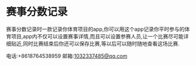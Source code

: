 # 赛事分数记录
  赛事分数记录时一款记录你体育项目的app,你可以用这个app记录你平时参与的体育项目,app内不仅可以设置赛事详情,而且可以设置参赛人员,让一个比赛尽可能详细贴近,同时比赛结束后你还可以保存比赛,等以后可以随时随地查看这场比赛.
  
  电话:+8618764538959 邮箱:1032337485@qq.com
